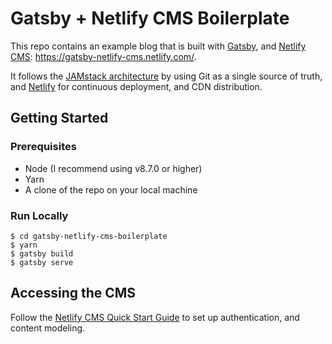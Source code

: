 # Gatsby + Netlify CMS Boilerplate

This repo contains an example blog that is built with [Gatsby](https://www.gatsbyjs.org/), and [Netlify CMS](netlifycms.org): https://gatsby-netlify-cms.netlify.com/.

It follows the [JAMstack architecture](https://jamstack.org) by using Git as a single source of truth, and [Netlify](netlify.com) for continuous deployment, and CDN distribution.

## Getting Started

### Prerequisites

- Node (I recommend using v8.7.0 or higher)
- Yarn
- A clone of the repo on your local machine

### Run Locally
```
$ cd gatsby-netlify-cms-boilerplate
$ yarn
$ gatsby build
$ gatsby serve
```

## Accessing the CMS
Follow the [Netlify CMS Quick Start Guide](https://www.netlifycms.org/docs/quick-start/) to set up authentication, and content modeling.
